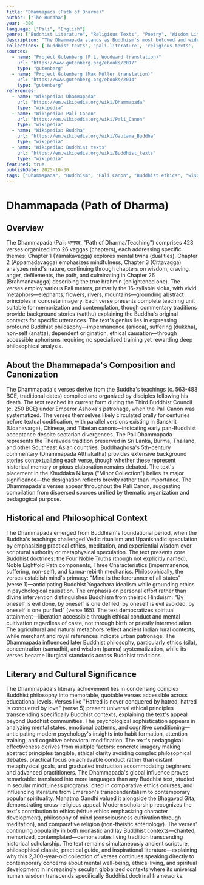 ```yaml
---
title: "Dhammapada (Path of Dharma)"
author: ["The Buddha"]
year: -300
language: ["Pali", "English"]
genre: ["Buddhist Literature", "Religious Texts", "Poetry", "Wisdom Literature"]
description: "The Dhammapada stands as Buddhism's most beloved and widely translated text, comprising 423 verses across 26 chapters distilling the Buddha's ethical and spiritual teachings into memorable aphorisms accessible to all practitioners. Composed in Pali and forming part of the Khuddaka Nikaya (Minor Collection) within the Sutta Pitaka, these verses address fundamental themes: impermanence, suffering's causes, mind's primacy in creating experience, ethical conduct's importance, meditation practice, wisdom development, and liberation attainment. Each verse employs simple yet profound language, often paradoxical or metaphorical, designed for memorization and contemplation. The text's democratic accessibility—requiring no specialized philosophical training while offering depths for advanced practitioners—explains its enduring popularity across Buddhist traditions and beyond. F.L. Woodward's and Max Müller's English translations introduced this foundational text to Western audiences, revealing Buddhism's practical ethical emphasis and psychological sophistication."
collections: ['buddhist-texts', 'pali-literature', 'religious-texts', 'ancient-wisdom', 'poetry-collection', 'spiritual-texts']
sources:
  - name: "Project Gutenberg (F.L. Woodward translation)"
    url: "https://www.gutenberg.org/ebooks/2017"
    type: "gutenberg"
  - name: "Project Gutenberg (Max Müller translation)"
    url: "https://www.gutenberg.org/ebooks/2014"
    type: "gutenberg"
references:
  - name: "Wikipedia: Dhammapada"
    url: "https://en.wikipedia.org/wiki/Dhammapada"
    type: "wikipedia"
  - name: "Wikipedia: Pali Canon"
    url: "https://en.wikipedia.org/wiki/Pali_Canon"
    type: "wikipedia"
  - name: "Wikipedia: Buddha"
    url: "https://en.wikipedia.org/wiki/Gautama_Buddha"
    type: "wikipedia"
  - name: "Wikipedia: Buddhist texts"
    url: "https://en.wikipedia.org/wiki/Buddhist_texts"
    type: "wikipedia"
featured: true
publishDate: 2025-10-30
tags: ["Dhammapada", "Buddhism", "Pali Canon", "Buddhist ethics", "wisdom literature", "meditation", "Theravada", "ancient India", "religious texts", "public domain"]
---
```


# Dhammapada (Path of Dharma)

## Overview

The Dhammapada (Pali: धम्मपद, "Path of Dharma/Teaching") comprises 423 verses organized into 26 vaggas (chapters), each addressing specific themes: Chapter 1 (Yamakavagga) explores mental twins (dualities), Chapter 2 (Appamadavagga) emphasizes mindfulness, Chapter 3 (Cittavagga) analyzes mind's nature, continuing through chapters on wisdom, craving, anger, defilements, the path, and culminating in Chapter 26 (Brahmanavagga) describing the true brahmin (enlightened one). The verses employ various Pali meters, primarily the 16-syllable sloka, with vivid metaphors—elephants, flowers, rivers, mountains—grounding abstract principles in concrete imagery. Each verse presents complete teaching unit suitable for memorization and contemplation, though commentary traditions provide background stories (vatthu) explaining the Buddha's original contexts for specific utterances. The text's genius lies in expressing profound Buddhist philosophy—impermanence (anicca), suffering (dukkha), non-self (anatta), dependent origination, ethical causation—through accessible aphorisms requiring no specialized training yet rewarding deep philosophical analysis.

## About the Dhammapada's Composition and Canonization

The Dhammapada's verses derive from the Buddha's teachings (c. 563-483 BCE, traditional dates) compiled and organized by disciples following his death. The text reached its current form during the Third Buddhist Council (c. 250 BCE) under Emperor Ashoka's patronage, when the Pali Canon was systematized. The verses themselves likely circulated orally for centuries before textual codification, with parallel versions existing in Sanskrit (Udanavarga), Chinese, and Tibetan canons—indicating early pan-Buddhist acceptance despite sectarian divergences. The Pali Dhammapada represents the Theravada tradition preserved in Sri Lanka, Burma, Thailand, and other Southeast Asian countries. Buddhaghosa's 5th-century commentary (Dhammapada Atthakatha) provides extensive background stories contextualizing each verse, though whether these represent historical memory or pious elaboration remains debated. The text's placement in the Khuddaka Nikaya ("Minor Collection") belies its major significance—the designation reflects brevity rather than importance. The Dhammapada's verses appear throughout the Pali Canon, suggesting compilation from dispersed sources unified by thematic organization and pedagogical purpose.

## Historical and Philosophical Context

The Dhammapada emerged from Buddhism's foundational period, when the Buddha's teachings challenged Vedic ritualism and Upanishadic speculation by emphasizing practical ethics, meditation, and experiential wisdom over scriptural authority or metaphysical speculation. The text presents core Buddhist doctrines: the Four Noble Truths (though not explicitly named), Noble Eightfold Path components, Three Characteristics (impermanence, suffering, non-self), and karma-rebirth mechanics. Philosophically, the verses establish mind's primacy: "Mind is the forerunner of all states" (verse 1)—anticipating Buddhist Yogachara idealism while grounding ethics in psychological causation. The emphasis on personal effort rather than divine intervention distinguishes Buddhism from theistic Hinduism: "By oneself is evil done, by oneself is one defiled; by oneself is evil avoided, by oneself is one purified" (verse 165). The text democratizes spiritual attainment—liberation accessible through ethical conduct and mental cultivation regardless of caste, not through birth or priestly intermediation. The agricultural and natural metaphors reflect ancient Indian rural contexts, while merchant and royal references indicate urban patronage. The Dhammapada influenced later Buddhist philosophy, particularly ethics (sila), concentration (samadhi), and wisdom (panna) systematization, while its verses became liturgical standards across Buddhist traditions.

## Literary and Cultural Significance

The Dhammapada's literary achievement lies in condensing complex Buddhist philosophy into memorable, quotable verses accessible across educational levels. Verses like "Hatred is never conquered by hatred, hatred is conquered by love" (verse 5) present universal ethical principles transcending specifically Buddhist contexts, explaining the text's appeal beyond Buddhist communities. The psychological sophistication appears in analyzing mental states, emotional patterns, and cognitive conditioning—anticipating modern psychology's insights into habit formation, attention training, and cognitive behavioral modification. The text's pedagogical effectiveness derives from multiple factors: concrete imagery making abstract principles tangible, ethical clarity avoiding complex philosophical debates, practical focus on achievable conduct rather than distant metaphysical goals, and graduated instruction accommodating beginners and advanced practitioners. The Dhammapada's global influence proves remarkable: translated into more languages than any Buddhist text, studied in secular mindfulness programs, cited in comparative ethics courses, and influencing literature from Emerson's transcendentalism to contemporary popular spirituality. Mahatma Gandhi valued it alongside the Bhagavad Gita, demonstrating cross-religious appeal. Modern scholarship recognizes the text's contribution to ethics (virtue ethics emphasizing character development), philosophy of mind (consciousness cultivation through meditation), and comparative religion (non-theistic soteriology). The verses' continuing popularity in both monastic and lay Buddhist contexts—chanted, memorized, contemplated—demonstrates living tradition transcending historical scholarship. The text remains simultaneously ancient scripture, philosophical classic, practical guide, and inspirational literature—explaining why this 2,300-year-old collection of verses continues speaking directly to contemporary concerns about mental well-being, ethical living, and spiritual development in increasingly secular, globalized contexts where its universal human wisdom transcends specifically Buddhist doctrinal frameworks.
